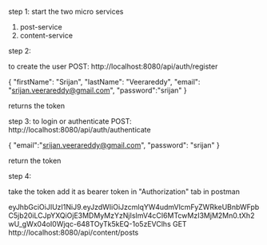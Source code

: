 

step 1: start the two micro services
1. post-service
2. content-service

step 2:

to create the user
POST:
http://localhost:8080/api/auth/register

{
"firstName": "Srijan",
"lastName": "Veerareddy",
"email": "srijan.veerareddy@gmail.com",
"password":"srijan"
}

returns the token


step 3: to login or authenticate
POST:
http://localhost:8080/api/auth/authenticate

{
"email":"srijan.veerareddy@gmail.com",
"password": "srijan"
}

return the token

step 4:

take the token add it as bearer token in "Authorization" tab in
postman

eyJhbGciOiJIUzI1NiJ9.eyJzdWIiOiJzcmlqYW4udmVlcmFyZWRkeUBnbWFpbC5jb20iLCJpYXQiOjE3MDMyMzYzNjIsImV4cCI6MTcwMzI3MjM2Mn0.tXh2wU_gWx04oI0Wjqc-648TOyTk5kEQ-1o5zEVClhs
GET
http://localhost:8080/api/content/posts



